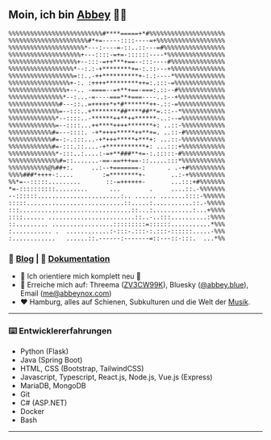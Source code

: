 
## Moin, ich bin [Abbey](https://abbeynox.com) 🤘🏽
<!-- [![alt text][1.1]][1]-->
```
%%%%%%%%%%%%%%%%%%%%%%%%%%#****=====+*#%%%%%%%%%%%%%%%%%%%%%
%%%%%%%%%%%%%%%%%%%%%%#*+=-----::::----=+%%%%%%%%%%%%%%%%%%%
%%%%%%%%%%%%%%%%%%%%%*---:----=-::..::---=#%%%%%%%%%%%%%%%%%
%%%%%%%%%%%%%%%%%%%%+---::::-=+=-::::::----*%%%%%%%%%%%%%%%%
%%%%%%%%%%%%%%%%%%%+--:::-=++***+==--:::----#%%%%%%%%%%%%%%%
%%%%%%%%%%%%%%%%%%*--:.:-+********+=-:.::---+%%%%%%%%%%%%%%%
%%%%%%%%%%%%%%%%%%=::..-++**********+-:.:----*%%%%%%%%%%%%%%
%%%%%%%%%%%%%%%%%+-:. :++++*********++=:.:::-=%%%%%%%%%%%%%%
%%%%%%%%%%%%%%%%+--.. -====--=+**+==-===:.::--#%%%%%%%%%%%%%
%%%%%%%%%%%%%%%*--:...-=----===**+===----..:--+%%%%%%%%%%%%%
%%%%%%%%%%%%%%#---::..=+++++*+*#*******++-.::-=%%%%%%%%%%%%%
%%%%%%%%%%%%%%=--:::..+********##****##**=.::--*%%%%%%%%%%%%
%%%%%%%%%%%%%*--::::..-******++**++******-..:--=%%%%%%%%%%%%
%%%%%%%%%%%%%=--::::...++****++++*******+: ..::-%%%%%%%%%%%%
%%%%%%%%%%%%#=---::::. -+*++++*****++**+=. ..::-#%%%%%%%%%%%
%%%%%%%%%%%%#=-:-.:::...-+*+++*****+***+: ...::-%%%%%%%%%%%%
%%%%%%%%%%%%#=-:::.::....-+***********+: ...:::+%%%%%%%%%%%%
%%%%%%%%%%%%%*-:::..:....:-=+**###**+=-:.:::::-#%%%%%%%%%%%%
%%%%%%%%%%%%%%#=::.......-==-==+++==-::.....:::*%%%%%%%%%%%%
%%%%%%%%%%%@%##+:.     ..:--+=======-:      . .-+#%%%%%%%%%%
%%%%###*++++-:....        :=********+-       ..:-+%%%%%%%%%%
%%*=--:::::.........       ::-=++++++-       ...:::+#%%%%%%%
*=-::::::::::.........      ...        .     ....::.-%%%%%%%
--::::::.......................:.. ...... .......::::-%%%%%%
:::::...........................::.....:...........::.-%%%%%
:::...............................::...:...........:...+%%%%
::::...... ........................::..-..:::..........:%%%%
::......... .................:::::::::=::::::...........*%%%
:........... .  ............:-:::-.:::-:.:::-::::::.....-%%%
:............   ......::.------:-------=::---::-:::.  ...*%%
```
### 🚆 [Blog](https://abbeynox.com) | 📄 [Dokumentation](https://docs.abbeynox.com)
- 🔭 Ich orientiere mich komplett neu 🌟
- 💬 Erreiche mich auf: Threema ([ZV3CW99K](https://threema.id/ZV3CW99K)), Bluesky ([@abbey.blue](http://bsky.app/profile/abbey.blue)), Email ([me@abbeynox.com](mailto:me@abbeynox.com))
- ❤️ Hamburg, alles auf Schienen, Subkulturen und die Welt der [Musik](https://abbeynox.com/music).
---

### ⌨️ Entwicklererfahrungen
- Python (Flask)
- Java (Spring Boot)
- HTML, CSS (Bootstrap, TailwindCSS)
- Javascript, Typescript, React.js, Node.js, Vue.js (Express)
- MariaDB, MongoDB
- Git
- C# (ASP.NET)
- Docker
- Bash
---



